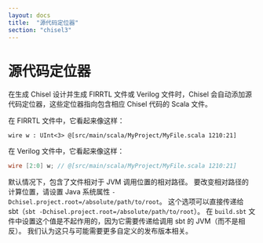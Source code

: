 ```yaml
---
layout: docs
title:  "源代码定位器"
section: "chisel3"
---
```


# 源代码定位器

在生成 Chisel 设计并生成 FIRRTL 文件或 Verilog 文件时，Chisel 会自动添加源代码定位器，这些定位器指向包含相应 Chisel 代码的 Scala 文件。

在 FIRRTL 文件中，它看起来像这样：

```
wire w : UInt<3> @[src/main/scala/MyProject/MyFile.scala 1210:21]
```

在 Verilog 文件中，它看起来像这样：

```verilog
wire [2:0] w; // @[src/main/scala/MyProject/MyFile.scala 1210:21]
```

默认情况下，包含了文件相对于 JVM 调用位置的相对路径。
要改变相对路径的计算位置，请设置 Java 系统属性 `-Dchisel.project.root=/absolute/path/to/root`。
这个选项可以直接传递给 sbt（`sbt -Dchisel.project.root=/absolute/path/to/root`）。
在 `build.sbt` 文件中设置这个值是不起作用的，因为它需要传递给调用 sbt 的 JVM（而不是相反）。
我们认为这只与可能需要更多自定义的发布版本相关。
